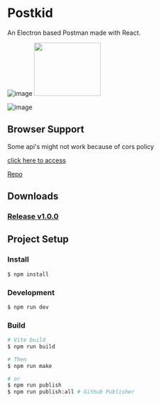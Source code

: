 # Postkid

An Electron based Postman made with React.

![image](https://www.electronjs.org/assets/img/logo.svg) <img src="https://upload.wikimedia.org/wikipedia/commons/a/a7/React-icon.svg" width="150" height="120" />

![image](https://imgur.com/yBhUlIv.png)

## Browser Support

Some api's might not work because of cors policy

[click here to access](https://febrandt.github.io/postkidweb/)

[Repo](https://github.com/Febrandt/postkidweb)

## Downloads

### [Release v1.0.0](https://github.com/Febrandt/postkid/releases)

## Project Setup

### Install

```bash
$ npm install
```

### Development

```bash
$ npm run dev
```

### Build

```bash
# Vite build
$ npm run build

# Then
$ npm run make

# or
$ npm run publish
$ npm run publish:all # Github Publisher
```

